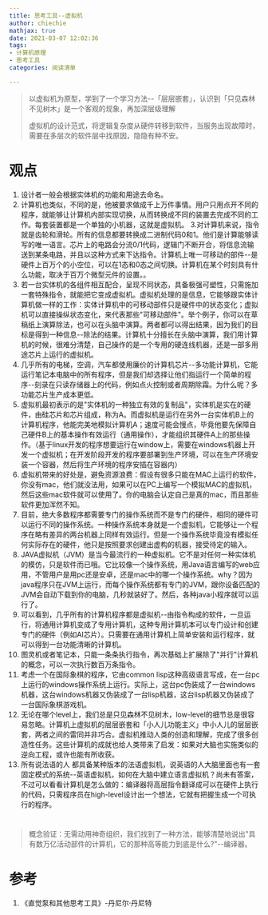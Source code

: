```yaml
---
title: 思考工具--虚拟机
author: chiechie
mathjax: true
date: 2021-03-07 12:02:36
tags:
- 计算机原理
- 思考工具
categories: 阅读清单

---
```

> 以虚拟机为原型，学到了一个学习方法--「层层嵌套」，认识到「只见森林不见树木」是一个客观的现象，再加深层级理解
> 
> 虚拟机的设计范式，将逻辑复杂度从硬件转移到软件，当服务出现故障时，需要在多层次的软件层中找原因，隐隐有种不安。


# 观点
1. 设计者一般会根据实体机的功能和用途去命名。
2. 计算机也类似，不同的是，他被要求做成千上万件事情。用户只用点开不同的程序，就能够让计算机内部实现切换，从而转换成不同的装置去完成不同的工作。每套装置都是一个单独的小机器，这就是虚拟机。
3.对计算机来说，指令就是齿轮和滑轮。所有的信息都要转换成二进制代码0和1。他们是计算能够读写的唯一语言。芯片上的电路会分流0/1代码，逻辑门不断开合，将信息流输送到某条电路，并且以这种方式来下达指令。计算机上唯一可移动的部件--是硬件上百万个的小空位，可以在1态和0态之间切换。计算机在某个时刻具有什么功能，取决于百万个微型元件的设置。。
4. 若一台实体机的各组件相互配合，呈现不同状态，具备极强可塑性，只需施加一套特殊指令，就能把它变成虚拟机。虚拟机处理的是信息，它能够跟实体计算机做一样的工作：实体计算机中的可移动部件只是硬件中的状态变化；虚拟机可以直接操纵状态变化，来代表那些"可移动部件"。举个例子，你可以在草稿纸上演算除法，也可以在头脑中演算。两者都可以得出结果，因为我们的目标是得到一种信息--除法的结果。计算机十分擅长在头脑中演算，我们用计算机的时候，很难分清楚，自己操作的是一个专用的硬连线机器，还是一部多用途芯片上运行的虚拟机。
5. 几乎所有的电梯，空调，汽车都使用廉价的计算机芯片--多功能计算机，它能运行笔记本电脑中的所有程序，但是我们却选择让他们指运行一个简单的程序--刻录在只读存储器上的代码，例如点火控制或者周期除霜。为什么呢？多功能芯片生产成本更低。
6. 虚拟机最初表示的是"实体机的一种独立有效的复制品"，实体机是实在的硬件，由硅芯片和芯片组成，称为A。而虚拟机是运行在另外一台实体机B上的计算机程序，他能完美地模拟计算机A；速度可能会慢点，毕竟他要先保障自己硬件B上的基本操作有效运行（通用操作），才能组织其硬件A上的那些操作。（基于linux开发的程序想要运行在window上，需要在windows机器上开发一个虚拟机；在开发阶段开发的程序要部署到生产环境，可以在生产环境安装一个容器，然后将生产环境的程序安插在容器内）
7. 虚拟机带来的好处是，避免资源浪费：假设有很多只能在MAC上运行的软件，你没有mac，他们就没法用，如果可以在PC上编写一个模拟MAC的虚拟机，然后这些mac软件就可以使用了。你的电脑会认定自己是真的mac，而且那些软件更加浑然不知。
8. 目前，绝大多数程序都需要专门的操作系统而不是专门的硬件，相同的硬件可以运行不同的操作系统。一种操作系统本身就是一个虚拟机，它能够让一个程序在略有差异的两台机器上同样有效运行。但是一个操作系统毕竟没有模拟任何实际存在的硬件，他只是按照要求创建出虚构的机器，接受待定的输入。
9. JAVA虚拟机（JVM）是当今最流行的一种虚拟机。它不是对任何一种实体机的模仿，只是软件而已哦。它比较像一个操作系统，用Java语言编写的web应用，不管用户是用pc还是安卓，还是mac中的哪一个操作系统。why？因为java程序只在JVM上运行，而每个操作系统都有专门的JVM，跟你设备匹配的JVM会自动下载到你的电脑，几秒就装好了。然后，各种java小程序就可以运行了。
10. 可以看到，几乎所有的计算机程序都是虚拟机--由指令构成的软件，一旦运行，将通用计算机变成了专用计算机，这种专用计算机本可以专门设计和创建专门的硬件（例如AI芯片）。只需要在通用计算机上简单安装和运行程序，就可以得到一台功能清晰的计算机。
11. 图灵机或者笔记本，只能一条条执行指令，再次基础上扩展除了"并行"计算机的概念，可以一次执行数百万条指令。
12. 考虑一个在国际象棋的程序，它由common lisp这种高级语言写成，在一台pc上运行的windows操作系统上运行。实际上，这台pc伪装成了一台windows机器，这台windows机器又伪装成了一台lisp机器，这台lisp机器又伪装成了一台国际象棋游戏机。
13. 无论在哪个level上，我们总是只见森林不见树木，low-level的细节总是很容易忽略。计算机上虚拟机的层层嵌套和「小人儿功能主义」中小人儿的层层嵌套，两者之间的雷同并非巧合。虚拟机推动人类的创造和理解，完成了很多创造性任务。这些计算机的成就也给人类带来了启发：如果对大脑也实施类似的逆向工程，或许也能有所收获。
14. 所有说法语的人 都具备某种版本的法语虚拟机，说英语的人大脑里面也有一套固定模式的系统--英语虚拟机，如何在大脑中建立语言虚拟机？尚未有答案，不过可以看看计算机是怎么做的：编译器将高层指令翻译成可以在硬件上执行的代码，只需程序员在high-level设计出一个想法，它就有把握生成一个可执行的程序。
    
# 
> 概念验证：无需动用神奇组织，我们找到了一种方法，能够清楚地说出"具有数万亿活动部件的计算机，它的那种高等能力到底是什么?"--编译器。 

# 参考
1. 《直觉泵和其他思考工具》-丹尼尔·丹尼特
